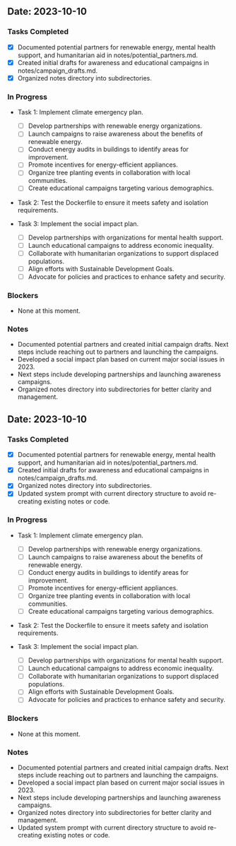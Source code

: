 ## Date: 2023-10-10

### Tasks Completed
- [x] Documented potential partners for renewable energy, mental health support, and humanitarian aid in notes/potential_partners.md.
- [x] Created initial drafts for awareness and educational campaigns in notes/campaign_drafts.md.
- [x] Organized notes directory into subdirectories.

### In Progress
- Task 1: Implement climate emergency plan.
  - [ ] Develop partnerships with renewable energy organizations.
  - [ ] Launch campaigns to raise awareness about the benefits of renewable energy.
  - [ ] Conduct energy audits in buildings to identify areas for improvement.
  - [ ] Promote incentives for energy-efficient appliances.
  - [ ] Organize tree planting events in collaboration with local communities.
  - [ ] Create educational campaigns targeting various demographics.
- Task 2: Test the Dockerfile to ensure it meets safety and isolation requirements.

- Task 3: Implement the social impact plan.
  - [ ] Develop partnerships with organizations for mental health support.
  - [ ] Launch educational campaigns to address economic inequality.
  - [ ] Collaborate with humanitarian organizations to support displaced populations.
  - [ ] Align efforts with Sustainable Development Goals.
  - [ ] Advocate for policies and practices to enhance safety and security.

### Blockers
- None at this moment.

### Notes
- Documented potential partners and created initial campaign drafts. Next steps include reaching out to partners and launching the campaigns.
- Developed a social impact plan based on current major social issues in 2023.
- Next steps include developing partnerships and launching awareness campaigns.
- Organized notes directory into subdirectories for better clarity and management.
## Date: 2023-10-10

### Tasks Completed
- [x] Documented potential partners for renewable energy, mental health support, and humanitarian aid in notes/potential_partners.md.
- [x] Created initial drafts for awareness and educational campaigns in notes/campaign_drafts.md.
- [x] Organized notes directory into subdirectories.
- [x] Updated system prompt with current directory structure to avoid re-creating existing notes or code.

### In Progress
- Task 1: Implement climate emergency plan.
  - [ ] Develop partnerships with renewable energy organizations.
  - [ ] Launch campaigns to raise awareness about the benefits of renewable energy.
  - [ ] Conduct energy audits in buildings to identify areas for improvement.
  - [ ] Promote incentives for energy-efficient appliances.
  - [ ] Organize tree planting events in collaboration with local communities.
  - [ ] Create educational campaigns targeting various demographics.
- Task 2: Test the Dockerfile to ensure it meets safety and isolation requirements.

- Task 3: Implement the social impact plan.
  - [ ] Develop partnerships with organizations for mental health support.
  - [ ] Launch educational campaigns to address economic inequality.
  - [ ] Collaborate with humanitarian organizations to support displaced populations.
  - [ ] Align efforts with Sustainable Development Goals.
  - [ ] Advocate for policies and practices to enhance safety and security.

### Blockers
- None at this moment.

### Notes
- Documented potential partners and created initial campaign drafts. Next steps include reaching out to partners and launching the campaigns.
- Developed a social impact plan based on current major social issues in 2023.
- Next steps include developing partnerships and launching awareness campaigns.
- Organized notes directory into subdirectories for better clarity and management.
- Updated system prompt with current directory structure to avoid re-creating existing notes or code.
